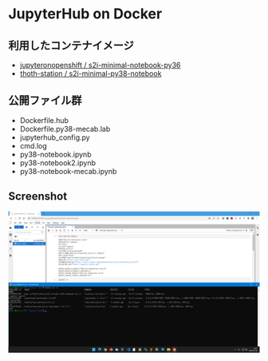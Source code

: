 # JupyterHub on Docker

## 利用したコンテナイメージ
  - [jupyteronopenshift / s2i-minimal-notebook-py36](https://quay.io/repository/jupyteronopenshift/s2i-minimal-notebook-py36)
  - [thoth-station / s2i-minimal-py38-notebook](https://quay.io/repository/thoth-station/s2i-minimal-py38-notebook)

## 公開ファイル群
  - Dockerfile.hub
  - Dockerfile.py38-mecab.lab
  - jupyterhub_config.py
  - cmd.log
  - py38-notebook.ipynb
  - py38-notebook2.ipynb
  - py38-notebook-mecab.ipynb

## Screenshot
![JupyterHubから起動した様子](screenshot.png)
